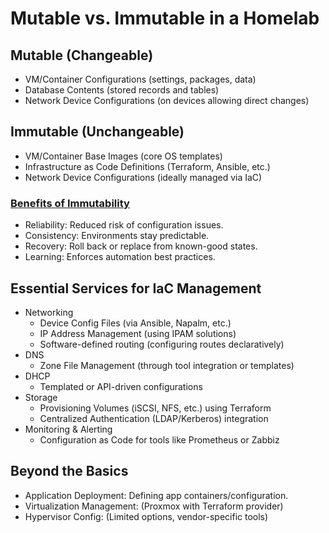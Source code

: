 # Mutable vs. Immutable in a Homelab

## Mutable (Changeable)

- VM/Container Configurations (settings, packages, data)
- Database Contents (stored records and tables)
- Network Device Configurations (on devices allowing direct changes)

## Immutable (Unchangeable)

- VM/Container Base Images (core OS templates)
- Infrastructure as Code Definitions (Terraform, Ansible, etc.)
- Network Device Configurations (ideally managed via IaC)

### <u>Benefits of Immutability</u>

- Reliability: Reduced risk of configuration issues.
- Consistency: Environments stay predictable.
- Recovery: Roll back or replace from known-good states.
- Learning: Enforces automation best practices.

## Essential Services for IaC Management

- Networking
  - Device Config Files (via Ansible, Napalm, etc.)
  - IP Address Management (using IPAM solutions)
  - Software-defined routing (configuring routes declaratively)
- DNS
  - Zone File Management (through tool integration or templates)
- DHCP
  - Templated or API-driven configurations
- Storage
  - Provisioning Volumes (iSCSI, NFS, etc.) using Terraform
  - Centralized Authentication (LDAP/Kerberos) integration
- Monitoring & Alerting
  - Configuration as Code for tools like Prometheus or Zabbiz

## Beyond the Basics

- Application Deployment: Defining app containers/configuration.
- Virtualization Management: (Proxmox with Terraform provider)
- Hypervisor Config: (Limited options, vendor-specific tools)
